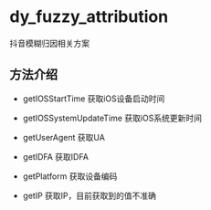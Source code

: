 # dy_fuzzy_attribution

抖音模糊归因相关方案

## 方法介绍

- getIOSStartTime
获取iOS设备启动时间

- getIOSSystemUpdateTime
获取iOS系统更新时间

- getUserAgent
获取UA

- getIDFA
获取IDFA

- getPlatform
获取设备编码

- getIP
获取IP，目前获取到的值不准确